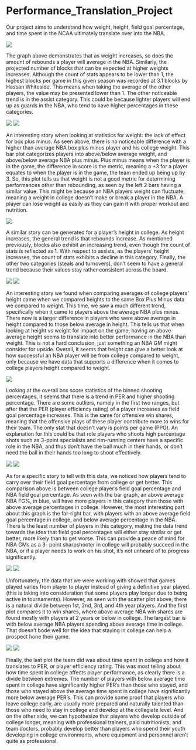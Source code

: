 # Performance_Translation_Project

Our project aims to understand how weight, height, field goal percentage, and time spent in the NCAA ultimately translate over into the NBA.


![](ProjectPlots/BinnedWeight.png)

The graph above demonstrates that as weight increases, so does the amount of rebounds a player will average in the NBA. Similarly, the projected number of blocks
that can be expected at higher weights increases. Although the count of stats appears to be lower than 1, the highest blocks per game in this given season was
recorded at 3.1 blocks by Hassan Whiteside. This means when taking the average of the other players, the value may be presented lower than 1. The other noticeable
trend is in the assist category. This could be because lighter players will end up as guards in the NBA, who tend to have higher percentages in these categories.


![](ProjectPlots/weightvsboxplusminusBar.png)
![](ProjectPlots/weightvsboxplusminusScatter.png)

An interesting story when looking at statistics for weight: the lack of effect for box plus minus. As seen above, there is no noticeable difference with a higher than
average NBA box plus minus player and his college weight. This bar plot categorizes players into above/below average weight, and above/below average NBA plus
minus. Plus minus means when the player is in the game, the difference in score is the metric, meaning a +3 for a player equates to when the player is in the game, the
team ended up being up by 3. So, this plot tells us that weight is not a good metric for determining performances other than rebounding, as seen by the left 2 bars
having a similar value. This might be because an NBA players weight can fluctuate, meaning a weight in college doesn’t make or break a player in the NBA. A player can
lose weight as easily as they can gain it with proper workout and nutrition.


![](ProjectPlots/BinnedHeight.png)

A similar story can be generated for a player’s height in college. As height increases, the general trend is that rebounds increase. As mentioned previously, blocks also
exhibit an increasing trend, even though the count of stats is reflected as 1. With respect to assists, as the players’ height increases, the count of stats exhibits a
decline in this category. Finally, the other two categories (steals and turnovers), don’t seem to have a general trend because their values stay rather consistent
across the board.


![](ProjectPlots/weightvsboxplusminusBar.png)
![](ProjectPlots/weightvsboxplusminusScatter.png)

An interesting story we found when comparing averages of college players' height came when we compared heights to the same Box Plus Minus data we compared to
weight. This time, we saw a much different trend, specifically when it came to players above the average NBA plus minus. There now is a larger difference in
players who were above average in height compared to those below average in height. This tells us that when looking at height vs weight for impact on the game,
having an above average height seems to translate into better performance in the NBA than weight. This is not a hard conclusion, just something an NBA GM might
consider for upside. Overall, it seems that height can give a better look at how successful an NBA player will be from college compared to weight, only because we
have data that supports a difference when it comes to college players height compared to weight.


![](ProjectPlots/BinnedFG.png)

Looking at the overall box score statistics of the binned shooting percentages, it seems that there is a trend in PER and higher shooting percentage. There are some
outliers, namely in the first two ranges, but after that the PER (player efficiency rating) of a player increases as field goal percentage increases. This is the same for
offensive win shares, meaning that the offensive plays of these player contribute more to wins for their team. The only stat that doesn’t vary is points per game
(PPG). An explanation for this could be that role players who shoots high percentage shots such as 3-point specialists and rim-running centers have a specific role in the
NBA, and thus don’t have the ball much in their hands, or don’t need the ball in their hands too long to shoot effectively.


![](ProjectPlots/fgvsfgBar.png)
![](ProjectPlots/fgvsfgScatter.png)

 As for a specific story to tell with this data, we noticed how players tend to carry over their field goal percentage from college or get better. This comparison above is
between college player’s field goal percentage and NBA field goal percentage. As seen with the bar graph, an above average NBA FG%, in blue, will have more players
in this category than those with above average percentages in college. However, the most interesting part about this graph is the far-right bar, with players with an
above average field goal percentage in college, and below average percentage in the NBA. There is the least number of players in this category, making the data trend
towards the idea that field goal percentages will either stay similar or get better, more likely than to get worse. This can provide a peace of mind for NBA GMs as a 3-
point sharpshooter in college will probably succeed in the NBA, or if a player needs to work on his shot, it’s not unheard of to progress significantly.


![](ProjectPlots/gamesvswinsharesBar.png)
![](ProjectPlots/gamesvswinsharesScatter.png)

Unfortunately, the data that we were working with showed that games played varies from player to player instead of giving a definitive year played. (this is taking into
consideration that some players play longer due to being active in tournaments). However, as seen with the scatter plot above, there is a natural divide between 1st,
2nd, 3rd, and 4th year players. And the first plot compares it to win shares, where above average NBA win shares are found mostly with players at 2 years or below in
college. The largest bar is with below average NBA players spending above average time in college. That doesn’t bode well for the idea that staying in college can help a
prospect hone their game.


![](ProjectPlots/gamesvsPERBar.png)
![](ProjectPlots/gamesvsPERScatterr.png)

Finally, the last plot the team did was about time spent in college and how it translates to PER, or player efficiency rating. This was most telling about how time
spent in college affects player performance, as clearly there is a divide between extremes. The number of players with below average time spent in college have
significantly higher PER’s than those who stayed, and those who stayed above the average time spent in college have significantly more below average PER’s. This can
provide some proof that players who leave college early, are usually more prepared and naturally talented than those who need to stay in college and develop at the
collegiate level. And on the other side, we can hypothesize that players who develop outside of college longer, meaning with professional trainers, paid nutritionists, and
team doctors, probably develop better than players who spend their youth developing in college environments, where equipment and personnel aren’t quite as professional.
